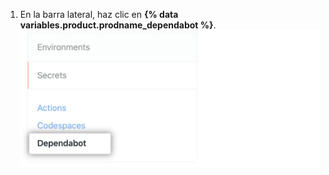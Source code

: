 1. En la barra lateral, haz clic en **{% data variables.product.prodname_dependabot %}**. ![Opción de la barra lateral de secretos del {% data variables.product.prodname_dependabot %}](/assets/images/help/dependabot/dependabot-secrets.png)